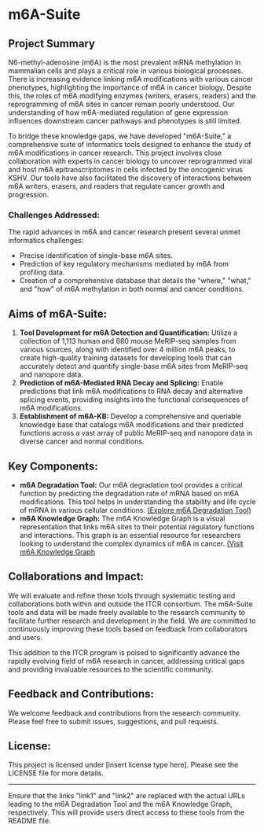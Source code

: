 
# m6A-Suite

## Project Summary
N6-methyl-adenosine (m6A) is the most prevalent mRNA methylation in mammalian cells and plays a critical role in various biological processes. There is increasing evidence linking m6A modifications with various cancer phenotypes, highlighting the importance of m6A in cancer biology. Despite this, the roles of m6A modifying enzymes (writers, erasers, readers) and the reprogramming of m6A sites in cancer remain poorly understood. Our understanding of how m6A-mediated regulation of gene expression influences downstream cancer pathways and phenotypes is still limited.

To bridge these knowledge gaps, we have developed "m6A-Suite," a comprehensive suite of informatics tools designed to enhance the study of m6A modifications in cancer research. This project involves close collaboration with experts in cancer biology to uncover reprogrammed viral and host m6A epitranscriptomes in cells infected by the oncogenic virus KSHV. Our tools have also facilitated the discovery of interactions between m6A writers, erasers, and readers that regulate cancer growth and progression.

### Challenges Addressed:
The rapid advances in m6A and cancer research present several unmet informatics challenges:
- Precise identification of single-base m6A sites.
- Prediction of key regulatory mechanisms mediated by m6A from profiling data.
- Creation of a comprehensive database that details the "where," "what," and "how" of m6A methylation in both normal and cancer conditions.

## Aims of m6A-Suite:
1. **Tool Development for m6A Detection and Quantification:** Utilize a collection of 1,113 human and 680 mouse MeRIP-seq samples from various sources, along with identified over 4 million m6A peaks, to create high-quality training datasets for developing tools that can accurately detect and quantify single-base m6A sites from MeRIP-seq and nanopore data.
2. **Prediction of m6A-Mediated RNA Decay and Splicing:** Enable predictions that link m6A modifications to RNA decay and alternative splicing events, providing insights into the functional consequences of m6A modifications.
3. **Establishment of m6A-KB:** Develop a comprehensive and queriable knowledge base that catalogs m6A modifications and their predicted functions across a vast array of public MeRIP-seq and nanopore data in diverse cancer and normal conditions.

## Key Components:
- **m6A Degradation Tool:** Our m6A degradation tool provides a critical function by predicting the degradation rate of mRNA based on m6A modifications. This tool helps in understanding the stability and life cycle of mRNA in various cellular conditions. [(Explore m6A Degradation Tool)](https://github.com/Huang-AI4Medicine-Lab/m6A-BERT-Deg)
- **m6A Knowledge Graph:** The m6A Knowledge Graph is a visual representation that links m6A sites to their potential regulatory functions and interactions. This graph is an essential resource for researchers looking to understand the complex dynamics of m6A in cancer. [(Visit m6A Knowledge Graph](https://github.com/Huang-AI4Medicine-Lab/reguloGPT)

## Collaborations and Impact:
We will evaluate and refine these tools through systematic testing and collaborations both within and outside the ITCR consortium. The m6A-Suite tools and data will be made freely available to the research community to facilitate further research and development in the field. We are committed to continuously improving these tools based on feedback from collaborators and users.

This addition to the ITCR program is poised to significantly advance the rapidly evolving field of m6A research in cancer, addressing critical gaps and providing invaluable resources to the scientific community.

## Feedback and Contributions:
We welcome feedback and contributions from the research community. Please feel free to submit issues, suggestions, and pull requests.

## License:
This project is licensed under [insert license type here]. Please see the LICENSE file for more details.

---

Ensure that the links "link1" and "link2" are replaced with the actual URLs leading to the m6A Degradation Tool and the m6A Knowledge Graph, respectively. This will provide users direct access to these tools from the README file.
